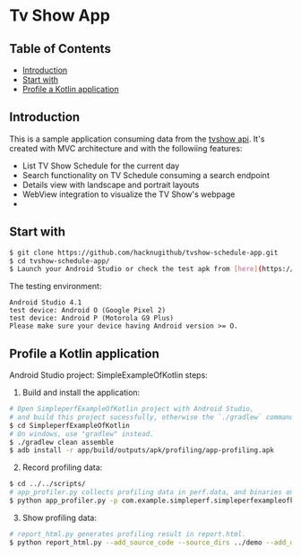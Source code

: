 # Tv Show App
## Table of Contents
  - [Introduction](#introduction)
  - [Start with](#start-with)
  - [Profile a Kotlin application](#profile-a-kotlin-application)
## Introduction
This is a sample application consuming data from the [tvshow api](https://api.tvmaze.com/).
It's created with MVC architecture and with the followiing features:
- List TV Show Schedule for the current day
- Search functionality on TV Schedule consuming a search endpoint
- Details view with landscape and portrait layouts
- WebView integration to visualize the TV Show's webpage
-
## Start with
```sh
$ git clone https://github.com/hacknugithub/tvshow-schedule-app.git
$ cd tvshow-schedule-app/
$ Launch your Android Studio or check the test apk from [here](https://drive.google.com/file/d/1VYdvkL03SkNplE8SGgvRpwrB0YlBaep9/view?usp=sharing)
```
The testing environment:
```
Android Studio 4.1
test device: Android O (Google Pixel 2)
test device: Android P (Motorola G9 Plus)
Please make sure your device having Android version >= O.
```
## Profile a Kotlin application
Android Studio project: SimpleExampleOfKotlin
steps:
1. Build and install the application:
```sh
# Open SimpleperfExampleOfKotlin project with Android Studio,
# and build this project sucessfully, otherwise the `./gradlew` command below will fail.
$ cd SimpleperfExampleOfKotlin
# On windows, use "gradlew" instead.
$ ./gradlew clean assemble
$ adb install -r app/build/outputs/apk/profiling/app-profiling.apk
```
2. Record profiling data:
```sh
$ cd ../../scripts/
# app_profiler.py collects profiling data in perf.data, and binaries on device in binary_cache/.
$ python app_profiler.py -p com.example.simpleperf.simpleperfexampleofkotlin
```
3. Show profiling data:
```sh
# report_html.py generates profiling result in report.html.
$ python report_html.py --add_source_code --source_dirs ../demo --add_disassembly
```